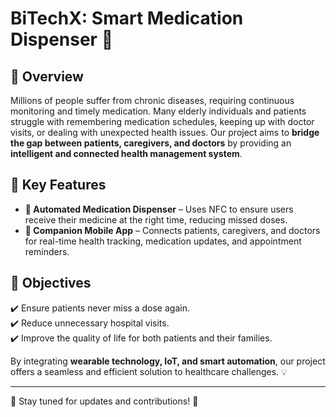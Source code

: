 # BiTechX: Smart Medication Dispenser 💊

## 🚀 Overview  
Millions of people suffer from chronic diseases, requiring continuous monitoring and timely medication. Many elderly individuals and patients struggle with remembering medication schedules, keeping up with doctor visits, or dealing with unexpected health issues. Our project aims to **bridge the gap between patients, caregivers, and doctors** by providing an **intelligent and connected health management system**.  

## 🔧 Key Features  
- **💊 Automated Medication Dispenser** – Uses NFC to ensure users receive their medicine at the right time, reducing missed doses.  
- **📱 Companion Mobile App** – Connects patients, caregivers, and doctors for real-time health tracking, medication updates, and appointment reminders.  

## 🎯 Objectives  
✔️ Ensure patients never miss a dose again.    
✔️ Reduce unnecessary hospital visits.  
✔️ Improve the quality of life for both patients and their families.  

By integrating **wearable technology, IoT, and smart automation**, our project offers a seamless and efficient solution to healthcare challenges. 💡  

---

🔗 Stay tuned for updates and contributions! 🚀
